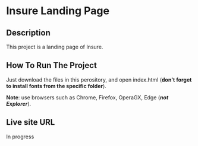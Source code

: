 # Insure Landing Page

## Description

This project is a landing page of Insure.

## How To Run The Project

Just download the files in this perository, and open index.html (**don't forget to install fonts from the specific folder**).

**Note**: use browsers such as Chrome, Firefox, OperaGX, Edge (***not Explorer***).

## Live site URL

In progress